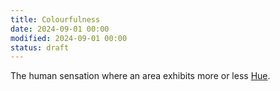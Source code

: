 ```yaml
---
title: Colourfulness
date: 2024-09-01 00:00
modified: 2024-09-01 00:00
status: draft
---
```


The human sensation where an area exhibits more or less [Hue](hue.md).